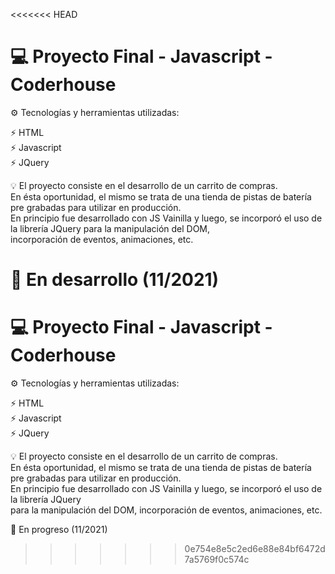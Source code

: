 <<<<<<< HEAD
# :computer: Proyecto Final - Javascript - Coderhouse

:gear: Tecnologías y herramientas utilizadas:

:zap: HTML
<br/>
:zap: Javascript
<br/>
:zap: JQuery

:bulb: El proyecto consiste en el desarrollo de un carrito de compras.
<br/>
En ésta oportunidad, el mismo se trata de una tienda de pistas de batería pre grabadas para utilizar en producción.
<br/>
En principio fue desarrollado con JS Vainilla y luego, se incorporó el uso de la librería JQuery para la manipulación del DOM,
<br/>
incorporación de eventos, animaciones, etc.
<br/> 

:battery: En desarrollo (11/2021)
=======
# :computer: Proyecto Final - Javascript - Coderhouse

:gear: Tecnologías y herramientas utilizadas:

:zap: HTML
<br/>
:zap: Javascript
<br/>
:zap: JQuery

:bulb: El proyecto consiste en el desarrollo de un carrito de compras.
<br/>
En ésta oportunidad, el mismo se trata de una tienda de pistas de batería pre grabadas para utilizar en producción.
<br/>
En principio fue desarrollado con JS Vainilla y luego, se incorporó el uso de la librería JQuery 
<br/>
para la manipulación del DOM, incorporación de eventos, animaciones, etc.

:battery: En progreso (11/2021)
>>>>>>> 0e754e8e5c2ed6e88e84bf6472d7a5769f0c574c
